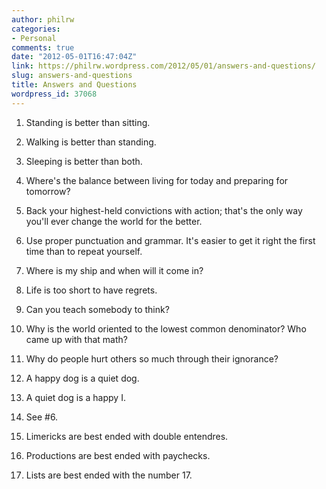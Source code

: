 ```yaml
---
author: philrw
categories:
- Personal
comments: true
date: "2012-05-01T16:47:04Z"
link: https://philrw.wordpress.com/2012/05/01/answers-and-questions/
slug: answers-and-questions
title: Answers and Questions
wordpress_id: 37068
---
```


1. Standing is better than sitting.

	
  2. Walking is better than standing.

	
  3. Sleeping is better than both.

	
  4. Where's the balance between living for today and preparing for tomorrow?

	
  5. Back your highest-held convictions with action; that's the only way you'll ever change the world for the better.

	
  6. Use proper punctuation and grammar. It's easier to get it right the first time than to repeat yourself.

	
  7. Where is my ship and when will it come in?

	
  8. Life is too short to have regrets.

	
  9. Can you teach somebody to think?

	
  10. Why is the world oriented to the lowest common denominator? Who came up with that math?

	
  11. Why do people hurt others so much through their ignorance?

	
  12. A happy dog is a quiet dog.

	
  13. A quiet dog is a happy I.

	
  14. See #6.

	
  15. Limericks are best ended with double entendres.

	
  16. Productions are best ended with paychecks.

	
  17. Lists are best ended with the number 17.


